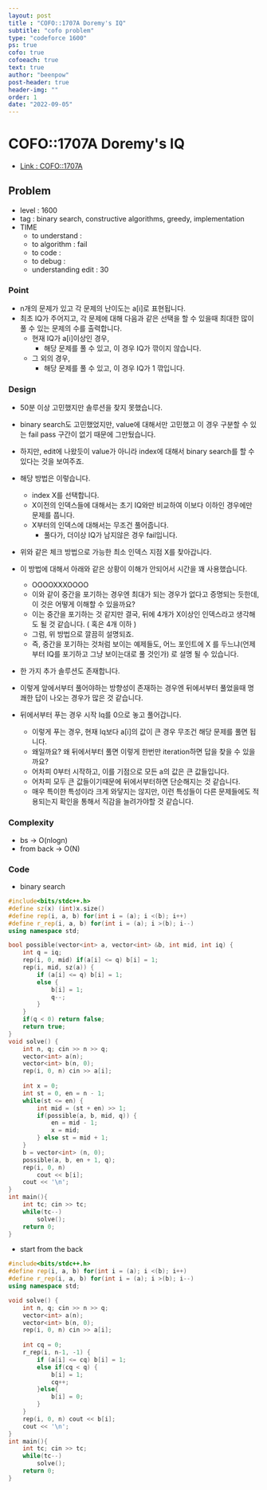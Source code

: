 ```yaml
---
layout: post
title : "COFO::1707A Doremy's IQ"
subtitle: "cofo problem"
type: "codeforce 1600"
ps: true
cofo: true
cofoeach: true
text: true
author: "beenpow"
post-header: true
header-img: ""
order: 1
date: "2022-09-05"
---
```

# COFO::1707A Doremy's IQ
- [Link : COFO::1707A](https://codeforces.com/problemset/problem/1707/A)


## Problem 

- level : 1600
- tag : binary search, constructive algorithms, greedy, implementation
- TIME
  - to understand    : 
  - to algorithm     : fail
  - to code          : 
  - to debug         : 
  - understanding edit : 30

### Point
- n개의 문제가 있고 각 문제의 난이도는 a[i]로 표현됩니다.
- 최초 IQ가 주어지고, 각 문제에 대해 다음과 같은 선택을 할 수 있을때 최대한 많이 풀 수 있는 문제의 수를 출력합니다.
  - 현재 IQ가 a[i]이상인 경우,
    - 해당 문제를 풀 수 있고, 이 경우 IQ가 깎이지 않습니다.
  - 그 외의 경우,
    - 해당 문제를 풀 수 있고, 이 경우 IQ가 1 깎입니다.

### Design
- 50분 이상 고민했지만 솔루션을 찾지 못했습니다.
- binary search도 고민했었지만, value에 대해서만 고민했고 이 경우 구분할 수 있는 fail pass 구간이 없기 때문에 그만뒀습니다.
- 하지만, edit에 나왔듯이 value가 아니라 index에 대해서 binary search를 할 수 있다는 것을 보여주죠.
- 해당 방법은 이렇습니다.
  - index X를 선택합니다.
  - X이전의 인덱스들에 대해서는 초기 IQ와만 비교하여 이보다 이하인 경우에만 문제를 풉니다.
  - X부터의 인덱스에 대해서는 무조건 풀어줍니다.
    - 풀다가, 더이상 IQ가 남지않은 경우 fail입니다.
- 위와 같은 체크 방법으로 가능한 최소 인덱스 지점 X를 찾아갑니다.
- 이 방법에 대해서 아래와 같은 상황이 이해가 안되어서 시간을 꽤 사용했습니다.
  - OOOOXXXOOOO
  - 이와 같이 중간을 포기하는 경우엔 최대가 되는 경우가 없다고 증명되는 듯한데, 이 것은 어떻게 이해할 수 있을까요?
  - 이는 중간을 포기하는 것 같지만 결국, 뒤에 4개가 X이상인 인덱스라고 생각해도 될 것 같습니다. ( 혹은 4개 이하 )
  - 그럼, 위 방법으로 깔끔히 설명되죠.
  - 즉, 중간을 포기하는 것처럼 보이는 예제들도, 어느 포인트에 X 를 두느냐(언제부터 IQ를 포기하고 그냥 보이는대로 풀 것인가) 로 설명 될 수 있습니다.

- 한 가지 추가 솔루션도 존재합니다.
- 이렇게 앞에서부터 풀어야하는 방향성이 존재하는 경우엔 뒤에서부터 풀었을때 명쾌한 답이 나오는 경우가 많은 것 같습니다.
- 뒤에서부터 푸는 경우 시작 Iq를 0으로 놓고 풀어갑니다.
  - 이렇게 푸는 경우, 현재 Iq보다 a[i]의 값이 큰 경우 무조건 해당 문제를 풀면 됩니다.
  - 왜일까요? 왜 뒤에서부터 풀면 이렇게 한번만 iteration하면 답을 찾을 수 있을까요?
  - 어차피 0부터 시작하고, 이를 기점으로 모든 a의 값은 큰 값들입니다.
  - 어차피 모두 큰 값들이기때문에 뒤에서부터하면 단순해지는 것 같습니다.
  - 매우 특이한 특성이라 크게 와닿지는 않지만, 이런 특성들이 다른 문제들에도 적용되는지 확인을 통해서 직감을 늘려가야할 것 같습니다.


### Complexity
- bs -> O(nlogn)
- from back -> O(N)

### Code

- binary search

```cpp
#include<bits/stdc++.h>
#define sz(x) (int)x.size()
#define rep(i, a, b) for(int i = (a); i <(b); i++)
#define r_rep(i, a, b) for(int i = (a); i >(b); i--)
using namespace std;

bool possible(vector<int> a, vector<int> &b, int mid, int iq) {
    int q = iq;
    rep(i, 0, mid) if(a[i] <= q) b[i] = 1;
    rep(i, mid, sz(a)) {
        if (a[i] <= q) b[i] = 1;
        else {
            b[i] = 1;
            q--;
        }
    }
    if(q < 0) return false;
    return true;
}
void solve() {
    int n, q; cin >> n >> q;
    vector<int> a(n);
    vector<int> b(n, 0);
    rep(i, 0, n) cin >> a[i];
    
    int x = 0;
    int st = 0, en = n - 1;
    while(st <= en) {
        int mid = (st + en) >> 1;
        if(possible(a, b, mid, q)) {
            en = mid - 1;
            x = mid;
        } else st = mid + 1;
    }
    b = vector<int> (n, 0);
    possible(a, b, en + 1, q);
    rep(i, 0, n)
        cout << b[i];
    cout << '\n';
}
int main(){
    int tc; cin >> tc;
    while(tc--)
        solve();
    return 0;
}
```

- start from the back

```cpp
#include<bits/stdc++.h>
#define rep(i, a, b) for(int i = (a); i <(b); i++)
#define r_rep(i, a, b) for(int i = (a); i >(b); i--)
using namespace std;

void solve() {
    int n, q; cin >> n >> q;
    vector<int> a(n);
    vector<int> b(n, 0);
    rep(i, 0, n) cin >> a[i];
    
    int cq = 0;
    r_rep(i, n-1, -1) {
        if (a[i] <= cq) b[i] = 1;
        else if(cq < q) {
            b[i] = 1;
            cq++;
        }else{
            b[i] = 0;
        }
    }
    rep(i, 0, n) cout << b[i];
    cout << '\n';
}
int main(){
    int tc; cin >> tc;
    while(tc--)
        solve();
    return 0;
}
```
